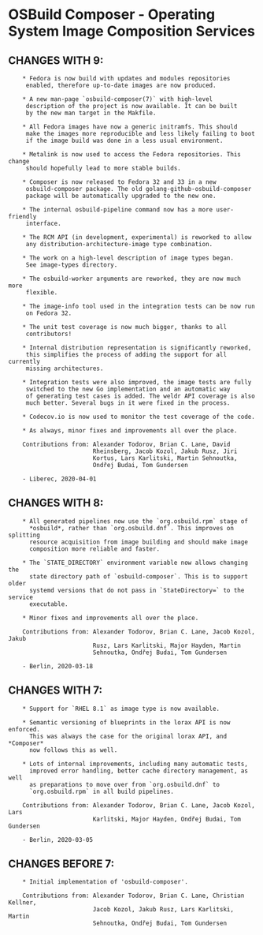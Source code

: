 # OSBuild Composer - Operating System Image Composition Services

## CHANGES WITH 9:

        * Fedora is now build with updates and modules repositories
         enabled, therefore up-to-date images are now produced.
         
        * A new man-page `osbuild-composer(7)` with high-level
         description of the project is now available. It can be built
         by the new man target in the Makfile.
         
        * All Fedora images have now a generic initramfs. This should
         make the images more reproducible and less likely failing to boot
         if the image build was done in a less usual environment.
         
        * Metalink is now used to access the Fedora repositories. This change
         should hopefully lead to more stable builds.

        * Composer is now released to Fedora 32 and 33 in a new
         osbuild-composer package. The old golang-github-osbuild-composer
         package will be automatically upgraded to the new one.

        * The internal osbuild-pipeline command now has a more user-friendly
         interface.

        * The RCM API (in development, experimental) is reworked to allow
         any distribution-architecture-image type combination.

        * The work on a high-level description of image types began.
         See image-types directory.
         
        * The osbuild-worker arguments are reworked, they are now much more
         flexible.
         
        * The image-info tool used in the integration tests can be now run
         on Fedora 32.
         
        * The unit test coverage is now much bigger, thanks to all
         contributors!
         
        * Internal distribution representation is significantly reworked,
         this simplifies the process of adding the support for all currently
         missing architectures.
         
        * Integration tests were also improved, the image tests are fully
         switched to the new Go implementation and an automatic way
         of generating test cases is added. The weldr API coverage is also
         much better. Several bugs in it were fixed in the process.
         
        * Codecov.io is now used to monitor the test coverage of the code.
         
        * As always, minor fixes and improvements all over the place.

        Contributions from: Alexander Todorov, Brian C. Lane, David
                            Rheinsberg, Jacob Kozol, Jakub Rusz, Jiri
                            Kortus, Lars Karlitski, Martin Sehnoutka,
                            Ondřej Budai, Tom Gundersen

        - Liberec, 2020-04-01

## CHANGES WITH 8:

        * All generated pipelines now use the `org.osbuild.rpm` stage of
          *osbuild*, rather than `org.osbuild.dnf`. This improves on splitting
          resource acquisition from image building and should make image
          composition more reliable and faster.

        * The `STATE_DIRECTORY` environment variable now allows changing the
          state directory path of `osbuild-composer`. This is to support older
          systemd versions that do not pass in `StateDirectory=` to the service
          executable.

        * Minor fixes and improvements all over the place.

        Contributions from: Alexander Todorov, Brian C. Lane, Jacob Kozol, Jakub
                            Rusz, Lars Karlitski, Major Hayden, Martin
                            Sehnoutka, Ondřej Budai, Tom Gundersen

        - Berlin, 2020-03-18

## CHANGES WITH 7:

        * Support for `RHEL 8.1` as image type is now available.

        * Semantic versioning of blueprints in the lorax API is now enforced.
          This was always the case for the original lorax API, and *Composer*
          now follows this as well.

        * Lots of internal improvements, including many automatic tests,
          improved error handling, better cache directory management, as well
          as preparations to move over from `org.osbuild.dnf` to
          `org.osbuild.rpm` in all build pipelines.

        Contributions from: Alexander Todorov, Brian C. Lane, Jacob Kozol, Lars
                            Karlitski, Major Hayden, Ondřej Budai, Tom Gundersen

        - Berlin, 2020-03-05

## CHANGES BEFORE 7:

        * Initial implementation of 'osbuild-composer'.

        Contributions from: Alexander Todorov, Brian C. Lane, Christian Kellner,
                            Jacob Kozol, Jakub Rusz, Lars Karlitski, Martin
                            Sehnoutka, Ondřej Budai, Tom Gundersen
